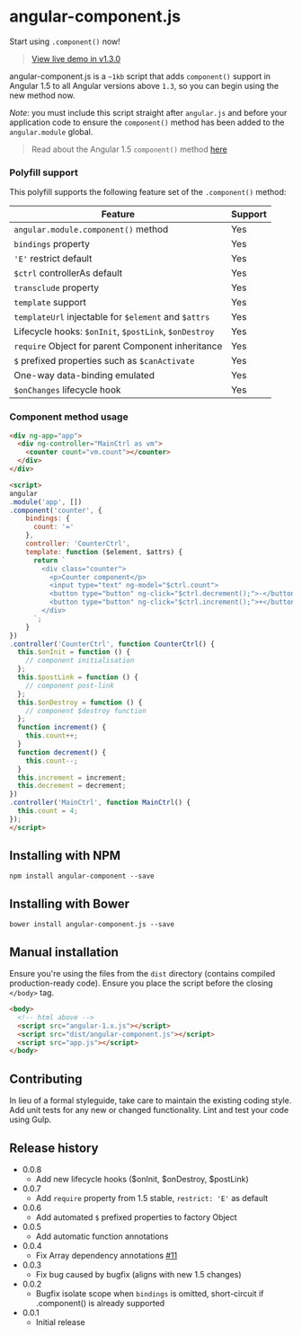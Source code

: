 # angular-component.js

Start using `.component()` now!

> [View live demo in v1.3.0](http://jsfiddle.net/toddmotto/wwzeo0sv)

angular-component.js is a `~1kb` script that adds `component()` support in Angular 1.5 to all Angular versions above `1.3`, so you can begin using the new method now.

_Note_: you must include this script straight after `angular.js` and before your application code to ensure the `component()` method has been added to the `angular.module` global.

> Read about the Angular 1.5 `component()` method [here](http://toddmotto.com/exploring-the-angular-1-5-component-method)

### Polyfill support

This polyfill supports the following feature set of the `.component()` method:

| Feature                                               | Support  |
|-------------------------------------------------------|----------|
| `angular.module.component()` method                   | Yes      |
| `bindings` property                                   | Yes      |
| `'E'` restrict default                                | Yes      |
| `$ctrl` controllerAs default                          | Yes      |
| `transclude` property                                 | Yes      |
| `template` support                                    | Yes      |
| `templateUrl` injectable for `$element` and `$attrs`  | Yes      |
| Lifecycle hooks: `$onInit`, `$postLink`, `$onDestroy` | Yes      |
| `require` Object for parent Component inheritance     | Yes      |
| `$` prefixed properties such as `$canActivate`        | Yes      |
| One-way data-binding emulated                         | Yes      |
| `$onChanges` lifecycle hook                           | Yes      |

### Component method usage

```html
<div ng-app="app">
  <div ng-controller="MainCtrl as vm">
    <counter count="vm.count"></counter>
  </div>
</div>

<script>
angular
.module('app', [])
.component('counter', {
    bindings: {
      count: '='
    },
    controller: 'CounterCtrl',
    template: function ($element, $attrs) {
      return `
        <div class="counter">
          <p>Counter component</p>
          <input type="text" ng-model="$ctrl.count">
          <button type="button" ng-click="$ctrl.decrement();">-</button>
          <button type="button" ng-click="$ctrl.increment();">+</button>
        </div>
      `;
    }
})
.controller('CounterCtrl', function CounterCtrl() {
  this.$onInit = function () {
    // component initialisation
  };
  this.$postLink = function () {
    // component post-link
  };
  this.$onDestroy = function () {
    // component $destroy function
  };
  function increment() {
    this.count++;
  }
  function decrement() {
    this.count--;
  }
  this.increment = increment;
  this.decrement = decrement;
})
.controller('MainCtrl', function MainCtrl() {
  this.count = 4;
});
</script>
```

## Installing with NPM

```
npm install angular-component --save
```

## Installing with Bower

```
bower install angular-component.js --save
```

## Manual installation
Ensure you're using the files from the `dist` directory (contains compiled production-ready code). Ensure you place the script before the closing `</body>` tag.

```html
<body>
  <!-- html above -->
  <script src="angular-1.x.js"></script>
  <script src="dist/angular-component.js"></script>
  <script src="app.js"></script>
</body>
```

## Contributing
In lieu of a formal styleguide, take care to maintain the existing coding style. Add unit tests for any new or changed functionality. Lint and test your code using Gulp.

## Release history

- 0.0.8
  - Add new lifecycle hooks ($onInit, $onDestroy, $postLink)
- 0.0.7
  - Add `require` property from 1.5 stable, `restrict: 'E'` as default
- 0.0.6
  - Add automated `$` prefixed properties to factory Object
- 0.0.5
  - Add automatic function annotations
- 0.0.4
  - Fix Array dependency annotations [#11](https://github.com/toddmotto/angular-component/issues/11)
- 0.0.3
  - Fix bug caused by bugfix (aligns with new 1.5 changes)
- 0.0.2
  - Bugfix isolate scope when `bindings` is omitted, short-circuit if .component() is already supported
- 0.0.1
  - Initial release
